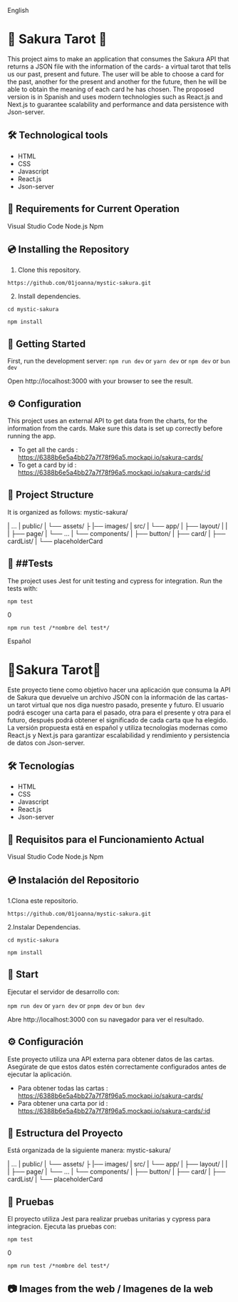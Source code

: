 English

 # 🌸 Sakura Tarot 🌸 

 This project aims to make an application that consumes the Sakura API that returns a JSON file with the information of the cards- a virtual tarot that tells us our past, present and future. The user will be able to choose a card for the past, another for the present and another for the future, then he will be able to obtain the meaning of each card he has chosen. The proposed version is in Spanish and uses modern technologies such as React.js and Next.js to guarantee scalability and performance and data persistence with Json-server.

## 🛠️ Technological tools

- HTML
- CSS
- Javascript
- React.js
- Json-server

## 📌 Requirements for Current Operation

Visual Studio Code
Node.js
Npm


## 💿 Installing the Repository

1. Clone this repository.

```https://github.com/01joanna/mystic-sakura.git```

2. Install dependencies.

```cd mystic-sakura```

```npm install```

## 🌈 Getting Started

First, run the development server:
```npm run dev```
 or
```yarn dev```
 or
```npm dev```
 or
```bun dev```

Open http://localhost:3000 with your browser to see the result.

## ⚙️ Configuration
This project uses an external API to get data from the charts, for the information from the cards. Make sure this data is set up correctly before running the app.

 - To get all the cards : https://6388b6e5a4bb27a7f78f96a5.mockapi.io/sakura-cards/
 - To get a card by id : https://6388b6e5a4bb27a7f78f96a5.mockapi.io/sakura-cards/:id


## 📂 Project Structure
It is organized as follows: mystic-sakura/

| ...
| public/
|   └── assets/
├         |── images/
| src/
|   └── app/
|       ├── layout/
|       |   
|       ├── page/
|       └── ...
|   └── components/
|       ├── button/
|       ├── card/
|       ├── cardList/
|       └── placeholderCard

## 🧪 ##Tests
The project uses Jest for unit testing and cypress for integration. Run the tests with:

```npm test```

0

```npm run test /*nombre del test*/```


Español

# 🌸Sakura Tarot🌸

Este proyecto tiene como objetivo hacer una aplicación que consuma la API de Sakura que devuelve un archivo JSON con la información de las cartas- un tarot virtual que nos diga nuestro pasado, presente y futuro. El usuario podrá escoger una carta para el pasado, otra para el presente y otra para el futuro, después podrá obtener el significado de cada carta que ha elegido. La versión propuesta está en español y utiliza tecnologías modernas como React.js y Next.js para garantizar escalabilidad y rendimiento y persistencia de datos con Json-server.  

## 🛠️ Tecnologías

- HTML
- CSS
- Javascript
- React.js
- Json-server

## 📌 Requisitos para el Funcionamiento Actual

Visual Studio Code
Node.js
Npm

## 💿 Instalación del Repositorio

1.Clona este repositorio.

```https://github.com/01joanna/mystic-sakura.git```

2.Instalar Dependencias.

```cd mystic-sakura```

```npm install```

## 🌈 Start

Ejecutar el servidor de desarrollo con: 

```npm run dev```
 or
```yarn dev```
 or
```pnpm dev```
 or
```bun dev```

Abre  http://localhost:3000 con su navegador para ver el resultado.

## ⚙️ Configuración
Este proyecto utiliza una API externa para obtener datos de las cartas. Asegúrate de que estos datos estén correctamente configurados antes de ejecutar la aplicación.
- Para obtener todas las cartas : https://6388b6e5a4bb27a7f78f96a5.mockapi.io/sakura-cards/
- Para obtener una carta por id : https://6388b6e5a4bb27a7f78f96a5.mockapi.io/sakura-cards/:id

## 📂 Estructura del Proyecto
Está organizada de la siguiente manera: mystic-sakura/

| ...
| public/
|   └── assets/
├         |── images/
| src/
|   └── app/
|       ├── layout/
|       |   
|       ├── page/
|       └── ...
|   └── components/
|       ├── button/
|       ├── card/
|       ├── cardList/
|       └── placeholderCard

## 🧪 Pruebas
El proyecto utiliza  Jest para realizar pruebas unitarias y cypress para integracion. Ejecuta las pruebas con:

```npm test```

0

```npm run test /*nombre del test*/```


## 📷 Images from the web / Imagenes de la web
